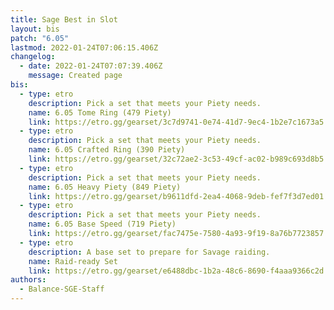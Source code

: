 ```yaml
---
title: Sage Best in Slot
layout: bis
patch: "6.05"
lastmod: 2022-01-24T07:06:15.406Z
changelog:
  - date: 2022-01-24T07:07:39.406Z
    message: Created page
bis:
  - type: etro
    description: Pick a set that meets your Piety needs.
    name: 6.05 Tome Ring (479 Piety)
    link: https://etro.gg/gearset/3c7d9741-0e74-41d7-9ec4-1b2e7c1673a5
  - type: etro
    description: Pick a set that meets your Piety needs.
    name: 6.05 Crafted Ring (390 Piety)
    link: https://etro.gg/gearset/32c72ae2-3c53-49cf-ac02-b989c693d8b5
  - type: etro
    description: Pick a set that meets your Piety needs.
    name: 6.05 Heavy Piety (849 Piety)
    link: https://etro.gg/gearset/b9611dfd-2ea4-4068-9deb-fef7f3d7ed01
  - type: etro
    description: Pick a set that meets your Piety needs.
    name: 6.05 Base Speed (719 Piety)
    link: https://etro.gg/gearset/fac7475e-7580-4a93-9f19-8a76b7723857
  - type: etro
    description: A base set to prepare for Savage raiding.
    name: Raid-ready Set
    link: https://etro.gg/gearset/e6488dbc-1b2a-48c6-8690-f4aaa9366c2d
authors:
  - Balance-SGE-Staff
---
```

